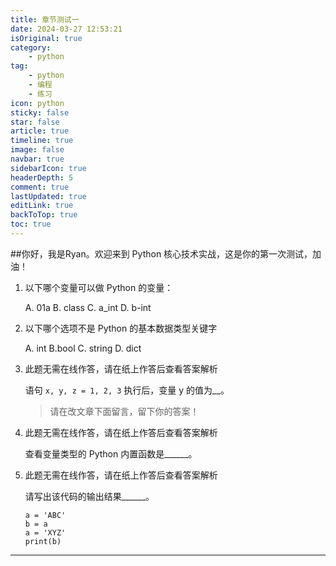 ```yaml
---
title: 章节测试一
date: 2024-03-27 12:53:21
isOriginal: true
category:
    - python
tag:
    - python
    - 编程
    - 练习
icon: python
sticky: false
star: false
article: true
timeline: true
image: false
navbar: true
sidebarIcon: true
headerDepth: 5
comment: true
lastUpdated: true
editLink: true
backToTop: true
toc: true
---
```


##你好，我是Ryan。欢迎来到 Python 核心技术实战，这是你的第一次测试，加油！

1. 以下哪个变量可以做 Python 的变量：

    A. 01a B. class C. a_int D. b-int

2. 以下哪个选项不是 Python 的基本数据类型关键字

    A. int B.bool C. string D. dict

3. 此题无需在线作答，请在纸上作答后查看答案解析

    语句 `x, y, z = 1, 2, 3` 执行后，变量 y 的值为__。

    > 请在改文章下面留言，留下你的答案！

4. 此题无需在线作答，请在纸上作答后查看答案解析

    查看变量类型的 Python 内置函数是______。

5. 此题无需在线作答，请在纸上作答后查看答案解析

    请写出该代码的输出结果______。

    ```text
    a = 'ABC'
    b = a
    a = 'XYZ'
    print(b)
    ```

------

